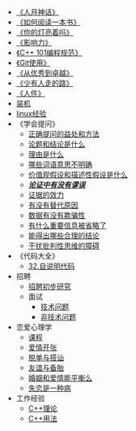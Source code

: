 * [《人月神话》](MMM/人月神话.md)
* [《如何阅读一本书》](HTRAB/如何阅读一本书.md)
* [《你的灯亮着吗》](AYLO/你的灯亮着吗.md)
* [《影响力》](influence/影响力.md)
* [《C++ 101编程规范》](CPP101/C++101编程规范.md)
* [《Git使用》](Git/Git使用.md)
* [《从优秀到卓越》](GoodToGreat/从优秀到卓越.md)
* [《少有人走的路》](RoadLessTraveled/少有人走的路.md)
* [《人件》](Peopleware/Peopleware.md)
* [装机](computer/装机.md)
* [linux经验](Linux/experience.md)
* 《学会提问》
  * [正确提问的益处和方法](AskingRightQuestions/正确提问的益处和方法.md)
  * [论题和结论是什么](AskingRightQuestions/论题和结论是什么.md)
  * [理由是什么](AskingRightQuestions/理由是什么.md)
  * [哪些词语意思不明确](AskingRightQuestions/哪些词语意思不明确.md)
  * [价值观假设和描述性假设是什么](AskingRightQuestions/价值观假设和描述性假设是什么.md)
  * [***论证中有没有谬误***](AskingRightQuestions/论证中有没有谬误.md)
  * [证据的效力](AskingRightQuestions/证据的效力.md)
  * [有没有替代原因](AskingRightQuestions/有没有替代原因.md)
  * [数据有没有欺骗性](AskingRightQuestions/数据有没有欺骗性.md)
  * [有什么重要信息被省略了](AskingRightQuestions/有什么重要信息被省略了.md)
  * [能得出哪些合理的结论](AskingRightQuestions/能得出哪些合理的结论.md)
  * [干扰批判性思维的障碍](AskingRightQuestions/干扰批判性思维的障碍.md)
* 《代码大全》
  * [32.自说明代码](CodeComplete/32.自说明代码.md)
* 招聘
  * [招聘初步研究](recruit/招聘初步研究.md)
  * 面试
    * [技术问题](recruit/技术问题.md)
    * [非技术问题](recruit/非技术问题.md)
* 恋爱心理学
  * [课程](PsychologyOfLove/课程.md)
  * [爱情开张](PsychologyOfLove/爱情开张.md)
  * [脱单与搭讪](PsychologyOfLove/脱单与搭讪.md)
  * [友谊与备胎](PsychologyOfLove/友谊与备胎.md)
  * [婚姻和爱情能平衡么](PsychologyOfLove/婚姻和爱情能平衡么.md)
  * [失恋是一种病](PsychologyOfLove/失恋是一种病.md)
* 工作经验
  * [C++理论](WORK/cppConcepts.md)
  * [C++用法](WORK/cppUsages.md)
